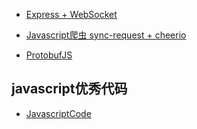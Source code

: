 - [Express + WebSocket](https://github.com/geesugar/geesugar.github.io/tree/master/doc/express_websocket.md)

- [Javascript爬虫 sync-request + cheerio](https://github.com/geesugar/geesugar.github.io/tree/master/doc/sync-request_cheerio.md)

- [ProtobufJS](https://github.com/geesugar/geesugar.github.io/tree/master/doc/ProtobufJS.md)

## javascript优秀代码
- [JavascriptCode](https://github.com/geesugar/geesugar.github.io/tree/master/doc/JavascriptCode.md)
